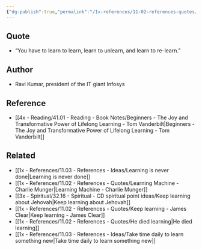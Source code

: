 ```yaml
---
{"dg-publish":true,"permalink":"/1x-references/11-02-references-quotes/you-have-to-learn-to-learn-learn-to-unlearn-and-learn-to-re-learn-ravi-kumar/","title":"You have to learn to learn - learn to unlearn and learn to re-learn - Ravi Kumar","dgShowBacklinks":false}
---
```



## Quote
- “You have to learn to learn, learn to unlearn, and learn to re-learn.”

## Author
- Ravi Kumar, president of the IT giant Infosys

## Reference
- [[4x - Reading/41.01 - Reading - Book Notes/Beginners - The Joy and Transformative Power of Lifelong Learning - Tom Vanderbilt\|Beginners - The Joy and Transformative Power of Lifelong Learning - Tom Vanderbilt]]

## Related
- [[1x - References/11.03 - References - Ideas/Learning is never done\|Learning is never done]]
- [[1x - References/11.02 - References - Quotes/Learning Machine - Charlie Munger\|Learning Machine - Charlie Munger]]
- [[3x - Spiritual/32.16 - Spiritual - CD spiritual point ideas/Keep learning about Jehovah\|Keep learning about Jehovah]]
- [[1x - References/11.02 - References - Quotes/Keep learning - James Clear\|Keep learning - James Clear]]
- [[1x - References/11.02 - References - Quotes/He died learning\|He died learning]]
- [[1x - References/11.03 - References - Ideas/Take time daily to learn something new\|Take time daily to learn something new]]